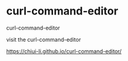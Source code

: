 # curl-command-editor
curl-command-editor

visit the curl-command-editor

https://chiui-li.github.io/curl-command-editor/
